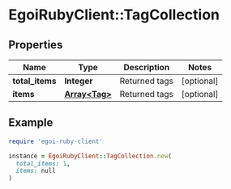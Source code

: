 # EgoiRubyClient::TagCollection

## Properties

| Name | Type | Description | Notes |
| ---- | ---- | ----------- | ----- |
| **total_items** | **Integer** | Returned tags | [optional] |
| **items** | [**Array&lt;Tag&gt;**](Tag.md) | Returned tags | [optional] |

## Example

```ruby
require 'egoi-ruby-client'

instance = EgoiRubyClient::TagCollection.new(
  total_items: 1,
  items: null
)
```

